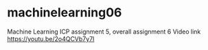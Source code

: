 # machinelearning06
Machine Learning ICP assignment 5, overall assignment 6
Video link https://youtu.be/2o4QCVb7y7I
